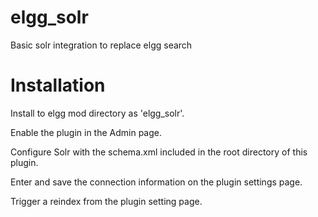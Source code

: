 elgg_solr
=========

Basic solr integration to replace elgg search


Installation
=========

Install to elgg mod directory as 'elgg_solr'.

Enable the plugin in the Admin page.

Configure Solr with the schema.xml included in the root directory of this plugin.

Enter and save the connection information on the plugin settings page.

Trigger a reindex from the plugin setting page.